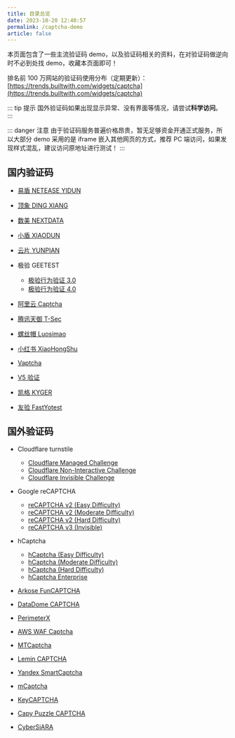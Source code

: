 ```yaml
---
title: 目录总览
date: 2023-10-20 12:40:57
permalink: /captcha-demo
article: false
---
```


本页面包含了一些主流验证码 demo，以及验证码相关的资料，在对验证码做逆向时不必到处找 demo，收藏本页面即可！

排名前 100 万网站的验证码使用分布（定期更新）：[https://trends.builtwith.com/widgets/captcha](https://trends.builtwith.com/widgets/captcha)

::: tip 提示
国外验证码如果出现显示异常、没有界面等情况，请尝试**科学访问**。
:::

::: danger 注意
由于验证码服务普遍价格昂贵，暂无足够资金开通正式服务，所以大部分 demo 采用的是 iframe 嵌入其他网页的方式，推荐 PC 端访问，如果发现样式混乱，建议访问原地址进行测试！
:::


## 国内验证码

- [易盾 NETEASE YIDUN](/captcha-demo/yidun/)
- [顶象 DING XIANG](/captcha-demo/dingxiang/)
- [数美 NEXTDATA](/captcha-demo/shumei/)
- [小盾 XIAODUN](/captcha-demo/xiaodun/)
- [云片 YUNPIAN](/captcha-demo/yunpian/)

- 极验 GEETEST
    - [极验行为验证 3.0](/captcha-demo/geetest-v3/)
    - [极验行为验证 4.0](/captcha-demo/geetest-v4/)

- [阿里云 Captcha](/captcha-demo/aliyun/)
- [腾讯天御 T-Sec](/captcha-demo/tencent/)
- [螺丝帽 Luosimao](/captcha-demo/luosimao/)
- [小红书 XiaoHongShu](/captcha-demo/xiaohongshu/)
- [Vaptcha](/captcha-demo/vaptcha/)
- [V5 验证](/captcha-demo/verify5/)
- [凯格 KYGER](/captcha-demo/kgcaptcha/)
- [友验 FastYotest](/captcha-demo/fastyotest/)

## 国外验证码

- Cloudflare turnstile
    - [Cloudflare Managed Challenge](/captcha-demo/cloudflare-managed/)
    - [Cloudflare Non-Interactive Challenge](/captcha-demo/cloudflare-non-interactive/)
    - [Cloudflare Invisible Challenge](/captcha-demo/cloudflare-invisible/)

- Google reCAPTCHA
    - [reCAPTCHA v2 (Easy Difficulty)](/captcha-demo/recaptcha-v2-easy/)
    - [reCAPTCHA v2 (Moderate Difficulty)](/captcha-demo/recaptcha-v2-moderate/)
    - [reCAPTCHA v2 (Hard Difficulty)](/captcha-demo/recaptcha-v2-hard/)
    - [reCAPTCHA v3 (Invisible)](/captcha-demo/recaptcha-v3-invisible/)

- hCaptcha
    - [hCaptcha (Easy Difficulty)](/captcha-demo/hcaptcha-easy/)
    - [hCaptcha (Moderate Difficulty)](/captcha-demo/hcaptcha-moderate/)
    - [hCaptcha (Hard Difficulty)](/captcha-demo/hcaptcha-hard/)
    - [hCaptcha Enterprise](/captcha-demo/hcaptcha-enterprise/)

- [Arkose FunCAPTCHA](/captcha-demo/funcaptcha/)
- [DataDome CAPTCHA](/captcha-demo/datadome/)
- [PerimeterX](/captcha-demo/perimeterx/)
- [AWS WAF Captcha](/captcha-demo/aws/)
- [MTCaptcha](/captcha-demo/mtcaptcha/)
- [Lemin CAPTCHA](/captcha-demo/lemin/)
- [Yandex SmartCaptcha](/captcha-demo/yandex/)
- [mCaptcha](/captcha-demo/mcaptcha/)
- [KeyCAPTCHA](/captcha-demo/keycaptcha/)
- [Capy Puzzle CAPTCHA](/captcha-demo/capy-puzzle/)
- [CyberSiARA](/captcha-demo/cybersiara/)
